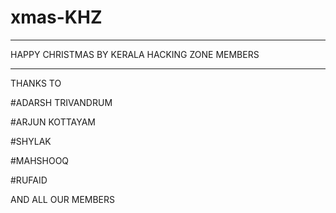 # xmas-KHZ



_______________________________________________


HAPPY CHRISTMAS BY KERALA HACKING ZONE MEMBERS


_______________________________________________

THANKS TO 

#ADARSH TRIVANDRUM

#ARJUN KOTTAYAM

#SHYLAK

#MAHSHOOQ

#RUFAID 


AND ALL OUR MEMBERS
